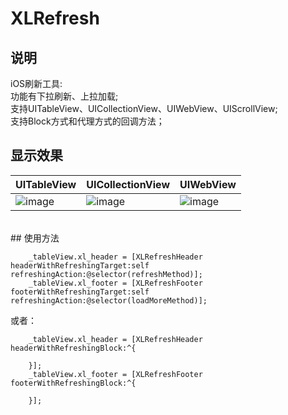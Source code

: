 # XLRefresh

## 说明
iOS刷新工具:
<br>
功能有下拉刷新、上拉加载;
<br>
支持UITableView、UICollectionView、UIWebView、UIScrollView;
<br>
 支持Block方式和代理方式的回调方法；

## 显示效果

| UITableView | UICollectionView | UIWebView |
| ---- | ---- | ---- |
|![image](https://github.com/mengxianliang/XLChannelControl/blob/master/GIF/1.gif)| ![image](https://github.com/mengxianliang/XLChannelControl/blob/master/GIF/2.gif)| ![image](https://github.com/mengxianliang/XLChannelControl/blob/master/GIF/3.gif)|
<br>
## 使用方法

```objc
    _tableView.xl_header = [XLRefreshHeader headerWithRefreshingTarget:self refreshingAction:@selector(refreshMethod)];
    _tableView.xl_footer = [XLRefreshFooter footerWithRefreshingTarget:self refreshingAction:@selector(loadMoreMethod)];
```
或者：
```objc
    _tableView.xl_header = [XLRefreshHeader headerWithRefreshingBlock:^{
        
    }];
    _tableView.xl_footer = [XLRefreshFooter footerWithRefreshingBlock:^{
        
    }];

```
